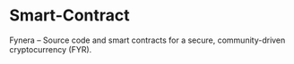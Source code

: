 # Smart-Contract
Fynera – Source code and smart contracts for a secure, community-driven cryptocurrency (FYR).

